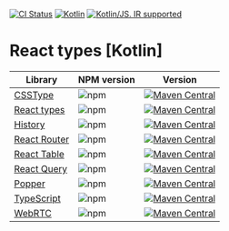 [![CI Status](https://github.com/turansky/react-types-kotlin/workflows/declarations/badge.svg)](https://github.com/turansky/react-types-kotlin/actions)
[![Kotlin](https://img.shields.io/badge/kotlin-1.6.10-blue.svg?logo=kotlin)](http://kotlinlang.org)
[![Kotlin/JS. IR supported](https://img.shields.io/badge/kotlin-IR%20supported-yellow?logo=kotlin&logoColor=yellow)](https://kotl.in/jsirsupported)

# React types [Kotlin]

| Library                                                                                   | NPM version                                           | Version                                                                                                                                                                                                    |
|-------------------------------------------------------------------------------------------|-------------------------------------------------------|------------------------------------------------------------------------------------------------------------------------------------------------------------------------------------------------------------| 
| [CSSType](https://github.com/frenic/csstype)                                              | ![npm](https://img.shields.io/npm/v/csstype)          | [![Maven Central](https://img.shields.io/maven-central/v/org.jetbrains.kotlin-wrappers/kotlin-csstype)](https://mvnrepository.com/artifact/org.jetbrains.kotlin-wrappers/kotlin-csstype)                   |
| [React types](https://github.com/DefinitelyTyped/DefinitelyTyped/tree/master/types/react) | ![npm](https://img.shields.io/npm/v/@types/react)     | [![Maven Central](https://img.shields.io/maven-central/v/org.jetbrains.kotlin-wrappers/kotlin-react-dom)](https://mvnrepository.com/artifact/org.jetbrains.kotlin-wrappers/kotlin-react-dom)               |
| [History](https://github.com/remix-run/history)                                           | ![npm](https://img.shields.io/npm/v/history)          | [![Maven Central](https://img.shields.io/maven-central/v/org.jetbrains.kotlin-wrappers/kotlin-history)](https://mvnrepository.com/artifact/org.jetbrains.kotlin-wrappers/kotlin-history)                   |
| [React Router](https://github.com/remix-run/react-router)                                 | ![npm](https://img.shields.io/npm/v/react-router-dom) | [![Maven Central](https://img.shields.io/maven-central/v/org.jetbrains.kotlin-wrappers/kotlin-react-router-dom)](https://mvnrepository.com/artifact/org.jetbrains.kotlin-wrappers/kotlin-react-router-dom) |
| [React Table](https://github.com/tannerlinsley/react-table)                               | ![npm](https://img.shields.io/npm/v/react-table)      | [![Maven Central](https://img.shields.io/maven-central/v/org.jetbrains.kotlin-wrappers/kotlin-react-table)](https://mvnrepository.com/artifact/org.jetbrains.kotlin-wrappers/kotlin-react-table)           |
| [React Query](https://github.com/tannerlinsley/react-query)                               | ![npm](https://img.shields.io/npm/v/react-query)      | [![Maven Central](https://img.shields.io/maven-central/v/org.jetbrains.kotlin-wrappers/kotlin-react-query)](https://mvnrepository.com/artifact/org.jetbrains.kotlin-wrappers/kotlin-react-query)           |
| [Popper](https://popper.js.org/)                                                          | ![npm](https://img.shields.io/npm/v/@popperjs/core)   | [![Maven Central](https://img.shields.io/maven-central/v/org.jetbrains.kotlin-wrappers/kotlin-popper)](https://mvnrepository.com/artifact/org.jetbrains.kotlin-wrappers/kotlin-popper)                     |
| [TypeScript](https://www.typescriptlang.org/)                                             | ![npm](https://img.shields.io/npm/v/typescript)       | [![Maven Central](https://img.shields.io/maven-central/v/org.jetbrains.kotlin-wrappers/kotlin-typescript)](https://mvnrepository.com/artifact/org.jetbrains.kotlin-wrappers/kotlin-typescript)             |      
| [WebRTC](https://www.webrtc.org/)                                                         | ![npm](https://img.shields.io/npm/v/@types/webrtc)    | [![Maven Central](https://img.shields.io/maven-central/v/org.jetbrains.kotlin-wrappers/kotlin-typescript)](https://mvnrepository.com/artifact/org.jetbrains.kotlin-wrappers/kotlin-webrtc)                 |      
